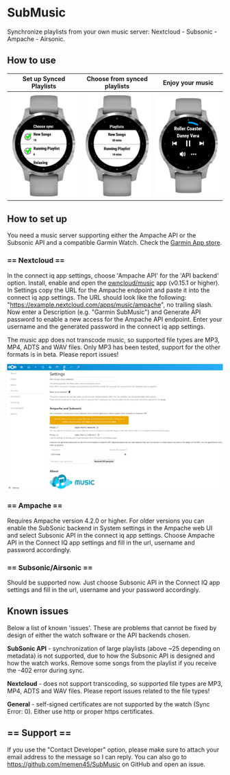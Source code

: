 # SubMusic
Synchronize playlists from your own music server: Nextcloud - Subsonic - Ampache - Airsonic.

## How to use

Set up Synced Playlists    |  Choose from synced playlists | Enjoy your music 
:-------------------------:|:-------------------------:|:-------------------------:
![](images/ConfigureSyncVIew.png) | ![](images/ChoosePlaybackView.png) | ![](images/PlaybackView.png)

## How to set up
You need a music server supporting either the Ampache API or the Subsonic API and a compatible Garmin Watch. Check the [Garmin App store](https://apps.garmin.com/en-US/apps/600bd75f-6ccf-4ca5-bc7a-0a4fcfdcf794).

### == Nextcloud ==

In the connect iq app settings, choose 'Ampache API' for the 'API backend' option. Install, enable and open the [owncloud/music](https://apps.nextcloud.com/apps/music) app (v0.15.1 or higher). In Settings copy the URL for the Ampache endpoint and paste it into the connect iq app settings. The URL should look like the following: "https://example.nextcloud.com/apps/music/ampache", no trailing slash. Now enter a Description (e.g. "Garmin SubMusic") and Generate API password to enable a new access for the Ampache API endpoint. Enter your username and the generated password in the connect iq app settings.

The music app does not transcode music, so supported file types are MP3, MP4, ADTS and WAV files. Only MP3 has been tested, support for the other formats is in beta. Please report issues!

![](images/NextcloudView.png)

### == Ampache ==

Requires Ampache version 4.2.0 or higher. For older versions you can enable the SubSonic backend in System settings in the Ampache web UI and select Subsonic API in the connect iq app settings. Choose Ampache API in the Connect IQ app settings and fill in the url, username and password accordingly.

### == Subsonic/Airsonic ==

Should be supported now. Just choose Subsonic API in the Connect IQ app settings and fill in the url, username and your password accordingly.

## Known issues 
Below a list of known 'issues'. These are problems that cannot be fixed by design of either the watch software or the API backends chosen.

**SubSonic API** - synchronization of large playlists (above ~25 depending on metadata) is not supported, due to how the Subsonic API is designed and how the watch works. Remove some songs from the playlist if you receive the -402 error during sync.

**Nextcloud** - does not support transcoding, so supported file types are MP3, MP4, ADTS and WAV files. Please report issues related to the file types!

**General** - self-signed certificates are not supported by the watch (Sync Error: 0). Either use http or proper https certificates.

## == Support ==

If you use the "Contact Developer" option, please make sure to attach your email address to the message so I can reply. You can also go to https://github.com/memen45/SubMusic on GitHub and open an issue.
